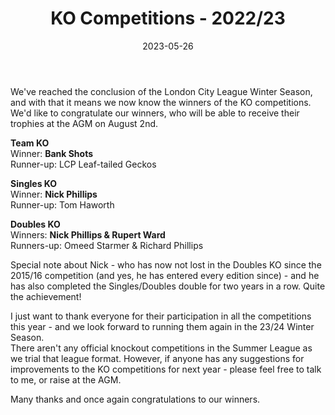 ﻿---
title: KO Competitions - 2022/23
date: 2023-05-26
page_type: article
summary: Results of our 2022/23 knockout tournaments
---

We've reached the conclusion of the London City League Winter Season, and with that it means we now know the winners of the KO competitions. We'd like to congratulate our winners, who will be able to receive their trophies at the AGM on August 2nd.  
  
**Team KO**  \
Winner: **Bank Shots**  \
Runner-up: LCP Leaf-tailed Geckos  
  
**Singles KO**  \
Winner: **Nick Phillips**  \
Runner-up: Tom Haworth 
  
**Doubles KO**  \
Winners: **Nick Phillips & Rupert Ward**  \
Runners-up: Omeed Starmer & Richard Phillips  
  
Special note about Nick - who has now not lost in the Doubles KO since the 2015/16 competition (and yes, he has entered every edition since) - and he has also completed the Singles/Doubles double for two years in a row. Quite the achievement!  
  
I just want to thank everyone for their participation in all the competitions this year - and we look forward to running them again in the 23/24 Winter Season.  
There aren't any official knockout competitions in the Summer League as we trial that league format. However, if anyone has any suggestions for improvements to the KO competitions for next year - please feel free to talk to me, or raise at the AGM.  
  
Many thanks and once again congratulations to our winners.
